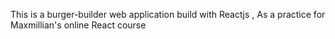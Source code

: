 This is a burger-builder web application build with Reactjs , As a practice for Maxmillian's online React course  

